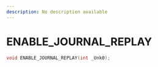```yaml
---
description: No description available 
---
```


# ENABLE_JOURNAL_REPLAY

```cpp
void ENABLE_JOURNAL_REPLAY(int _Unk0);
```